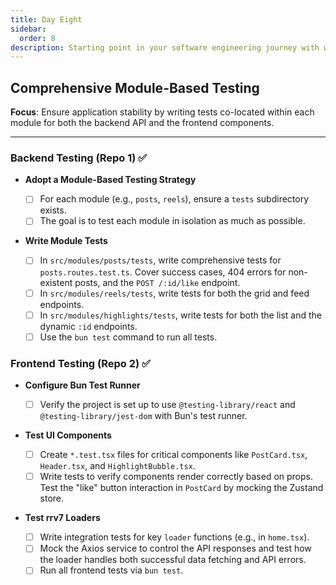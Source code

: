```yaml
---
title: Day Eight
sidebar:
  order: 8
description: Starting point in your software engineering journey with webeet.
---
```


## Comprehensive Module-Based Testing

**Focus**: Ensure application stability by writing tests co-located within each module for both the backend API and the frontend components.

---

### Backend Testing (Repo 1) ✅

- **Adopt a Module-Based Testing Strategy**

  - [ ] For each module (e.g., `posts`, `reels`), ensure a `tests` subdirectory exists.
  - [ ] The goal is to test each module in isolation as much as possible.

- **Write Module Tests**
  - [ ] In `src/modules/posts/tests`, write comprehensive tests for `posts.routes.test.ts`. Cover success cases, 404 errors for non-existent posts, and the `POST /:id/like` endpoint.
  - [ ] In `src/modules/reels/tests`, write tests for both the grid and feed endpoints.
  - [ ] In `src/modules/highlights/tests`, write tests for both the list and the dynamic `:id` endpoints.
  - [ ] Use the `bun test` command to run all tests.

### Frontend Testing (Repo 2) ✅

- **Configure Bun Test Runner**

  - [ ] Verify the project is set up to use `@testing-library/react` and `@testing-library/jest-dom` with Bun's test runner.

- **Test UI Components**

  - [ ] Create `*.test.tsx` files for critical components like `PostCard.tsx`, `Header.tsx`, and `HighlightBubble.tsx`.
  - [ ] Write tests to verify components render correctly based on props. Test the "like" button interaction in `PostCard` by mocking the Zustand store.

- **Test rrv7 Loaders**
  - [ ] Write integration tests for key `loader` functions (e.g., in `home.tsx`).
  - [ ] Mock the Axios service to control the API responses and test how the loader handles both successful data fetching and API errors.
  - [ ] Run all frontend tests via `bun test`.

